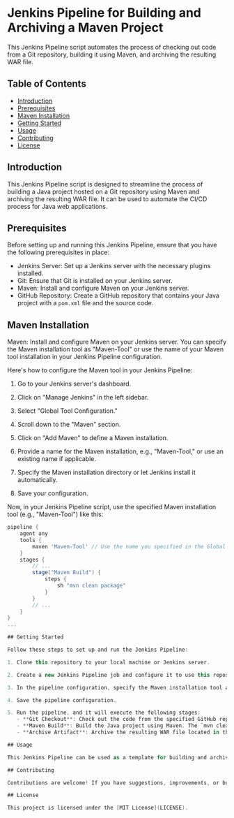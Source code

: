 # Jenkins Pipeline for Building and Archiving a Maven Project

This Jenkins Pipeline script automates the process of checking out code from a Git repository, building it using Maven, and archiving the resulting WAR file.

## Table of Contents

- [Introduction](#introduction)
- [Prerequisites](#prerequisites)
- [Maven Installation](#maven-installation)
- [Getting Started](#getting-started)
- [Usage](#usage)
- [Contributing](#contributing)
- [License](#license)

## Introduction

This Jenkins Pipeline script is designed to streamline the process of building a Java project hosted on a Git repository using Maven and archiving the resulting WAR file. It can be used to automate the CI/CD process for Java web applications.

## Prerequisites

Before setting up and running this Jenkins Pipeline, ensure that you have the following prerequisites in place:

- Jenkins Server: Set up a Jenkins server with the necessary plugins installed.
- Git: Ensure that Git is installed on your Jenkins server.
- Maven: Install and configure Maven on your Jenkins server.
- GitHub Repository: Create a GitHub repository that contains your Java project with a `pom.xml` file and the source code.

## Maven Installation

Maven: Install and configure Maven on your Jenkins server. You can specify the Maven installation tool as "Maven-Tool" or use the name of your Maven tool installation in your Jenkins Pipeline configuration.

Here's how to configure the Maven tool in your Jenkins Pipeline:

1. Go to your Jenkins server's dashboard.

2. Click on "Manage Jenkins" in the left sidebar.

3. Select "Global Tool Configuration."

4. Scroll down to the "Maven" section.

5. Click on "Add Maven" to define a Maven installation.

6. Provide a name for the Maven installation, e.g., "Maven-Tool," or use an existing name if applicable.

7. Specify the Maven installation directory or let Jenkins install it automatically.

8. Save your configuration.

Now, in your Jenkins Pipeline script, use the specified Maven installation tool (e.g., "Maven-Tool") like this:

```groovy
pipeline {
    agent any
    tools {
        maven 'Maven-Tool' // Use the name you specified in the Global Tool Configuration
    }
    stages {
        // ...
        stage("Maven Build") {
            steps {
                sh "mvn clean package"
            }
        }
        // ...
    }
}
...

## Getting Started

Follow these steps to set up and run the Jenkins Pipeline:

1. Clone this repository to your local machine or Jenkins server.

2. Create a new Jenkins Pipeline job and configure it to use this repository as the source.

3. In the pipeline configuration, specify the Maven installation tool as "Maven-Tool" or the name of your Maven tool installation.

4. Save the pipeline configuration.

5. Run the pipeline, and it will execute the following stages:
   - **Git Checkout**: Check out the code from the specified GitHub repository.
   - **Maven Build**: Build the Java project using Maven. The `mvn clean package` command is used here, but you can modify it according to your project's build requirements.
   - **Archive Artifact**: Archive the resulting WAR file located in the `target` directory.

## Usage

This Jenkins Pipeline can be used as a template for building and archiving Java web applications. Customize it to fit your specific project requirements.

## Contributing

Contributions are welcome! If you have suggestions, improvements, or bug fixes, please feel free to open an issue or submit a pull request.

## License

This project is licensed under the [MIT License](LICENSE).
